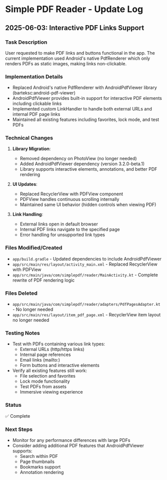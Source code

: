 # Simple PDF Reader - Update Log

## 2025-06-03: Interactive PDF Links Support

### Task Description
User requested to make PDF links and buttons functional in the app. The current implementation used Android's native PdfRenderer which only renders PDFs as static images, making links non-clickable.

### Implementation Details
- Replaced Android's native PdfRenderer with AndroidPdfViewer library (barteksc:android-pdf-viewer)
- AndroidPdfViewer provides built-in support for interactive PDF elements including clickable links
- Implemented custom LinkHandler to handle both external URLs and internal PDF page links
- Maintained all existing features including favorites, lock mode, and test PDFs

### Technical Changes
1. **Library Migration**:
   - Removed dependency on PhotoView (no longer needed)
   - Added AndroidPdfViewer dependency (version 3.2.0-beta.1)
   - Library supports interactive elements, annotations, and better PDF rendering

2. **UI Updates**:
   - Replaced RecyclerView with PDFView component
   - PDFView handles continuous scrolling internally
   - Maintained same UI behavior (hidden controls when viewing PDF)

3. **Link Handling**:
   - External links open in default browser
   - Internal PDF links navigate to the specified page
   - Error handling for unsupported link types

### Files Modified/Created
- `app/build.gradle` - Updated dependencies to include AndroidPdfViewer
- `app/src/main/res/layout/activity_main.xml` - Replaced RecyclerView with PDFView
- `app/src/main/java/com/simplepdf/reader/MainActivity.kt` - Complete rewrite of PDF rendering logic

### Files Deleted
- `app/src/main/java/com/simplepdf/reader/adapters/PdfPagesAdapter.kt` - No longer needed
- `app/src/main/res/layout/item_pdf_page.xml` - RecyclerView item layout no longer needed

### Testing Notes
- Test with PDFs containing various link types:
  - External URLs (http/https links)
  - Internal page references
  - Email links (mailto:)
  - Form buttons and interactive elements
- Verify all existing features still work:
  - File selection and favorites
  - Lock mode functionality
  - Test PDFs from assets
  - Immersive viewing experience

### Status
✅ Complete

### Next Steps
- Monitor for any performance differences with large PDFs
- Consider adding additional PDF features that AndroidPdfViewer supports:
  - Search within PDF
  - Page thumbnails
  - Bookmarks support
  - Annotation rendering
